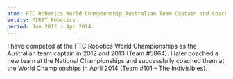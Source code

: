 ```yaml
---
atom: FTC Robotics World Championship Australian Team Captain and Coach
entity: FIRST Robotics
period: Jan 2012 - Apr 2014
---
```


I have competed at the FTC Robotics World Championships as the Australian team captain in 2012 and 2013 (Team #5864). I later coached a new team at the National Championships and successfully coached them at the World Championships in April 2014 (Team #101 – The Indivisibles).